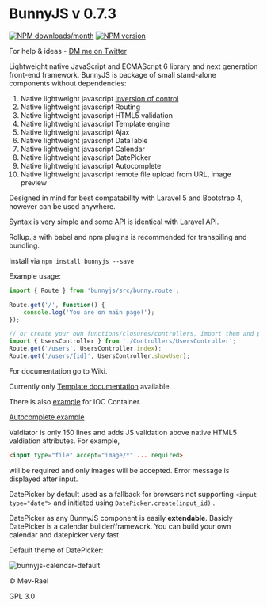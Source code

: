 # BunnyJS v 0.7.3

[![NPM downloads/month](http://img.shields.io/npm/dm/bunnyjs.svg?style=flat-square)](https://www.npmjs.org/package/bunnyjs) [![NPM version](http://img.shields.io/npm/v/bunnyjs.svg?style=flat-square)](https://www.npmjs.org/package/bunnyjs)

For help & ideas - [DM me on Twitter](https://twitter.com/Mevrael)

Lightweight native JavaScript and ECMAScript 6 library and next generation front-end framework. BunnyJS is package of small stand-alone components without dependencies:

1. Native lightweight javascript [Inversion of control](http://www.wikiwand.com/en/Inversion_of_control)
2. Native lightweight javascript Routing
3. Native lightweight javascript HTML5 validation
4. Native lightweight javascript Template engine
5. Native lightweight javascript Ajax
6. Native lightweight javascript DataTable
7. Native lightweight javascript Calendar
8. Native lightweight javascript DatePicker
9. Native lightweight javascript Autocomplete
10. Native lightweight javascript remote file upload from URL, image preview

Designed in mind for best compatability with Laravel 5 and Bootstrap 4, however can be used anywhere.

Syntax is very simple and some API is identical with Laravel API.

Rollup.js with babel and npm plugins is recommended for transpiling and bundling.

Install via `npm install bunnyjs --save`

Example usage:

```javascript
import { Route } from 'bunnyjs/src/bunny.route';

Route.get('/', function() {
    console.log('You are on main page!');
});

// or create your own functions/closures/controllers, import them and pass to route
import { UsersController } from './Controllers/UsersController';
Route.get('/users', UsersController.index);
Route.get('/users/{id}', UsersController.showUser);
```

For documentation go to Wiki.

Currently only [Template documentation](https://github.com/Mevrael/bunny/wiki/Template) available.

There is also [example](https://github.com/Mevrael/bunny/blob/master/examples/container/index.js) for IOC Container.

[Autocomplete example](http://htmlpreview.github.io/?https://github.com/Mevrael/bunny/blob/master/examples/autocomplete/index.html)


Valdiator is only 150 lines and adds JS validation above native HTML5 valdiation attributes. For example,
```html
<input type="file" accept="image/*" ... required>
``` 
will be required and only images will be accepted. Error message is displayed after input.


DatePicker by default used as a fallback for browsers not supporting `<input type="date">` and initiated using `DatePicker.create(input_id)` .

DatePicker as any BunnyJS component is easily **extendable**. Basicly DatePicker is a calendar builder/framework. You can build your own calendar and datepicker very fast.

Default theme of DatePicker:

![bunnyjs-calendar-default](https://cloud.githubusercontent.com/assets/7879528/13051623/ef4e1a62-d402-11e5-8d9c-aae0fd5494c3.png)

&copy; Mev-Rael

GPL 3.0
